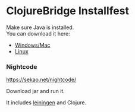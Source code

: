 # ClojureBridge Installfest

Make sure Java is installed.  
You can download it here:
- [Windows/Mac](http://www.oracle.com/technetwork/java/javase/downloads/jdk8-downloads-2133151.html)
- [Linux](http://openjdk.java.net/install/)

### Nightcode
https://sekao.net/nightcode/

Download jar and run it.

It includes [leiningen](http://leiningen.org/) and Clojure.
